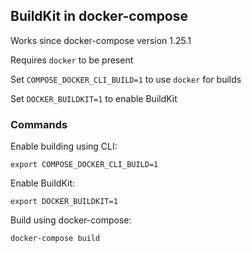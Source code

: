 ## BuildKit in docker-compose

Works since docker-compose version 1.25.1

Requires `docker` to be present

Set `COMPOSE_DOCKER_CLI_BUILD=1` to use `docker` for builds

Set `DOCKER_BUILDKIT=1` to enable BuildKit

### Commands

Enable building using CLI:

```plaintext
export COMPOSE_DOCKER_CLI_BUILD=1
```

Enable BuildKit:

```plaintext
export DOCKER_BUILDKIT=1
```

Build using docker-compose:

```plaintext
docker-compose build
```
